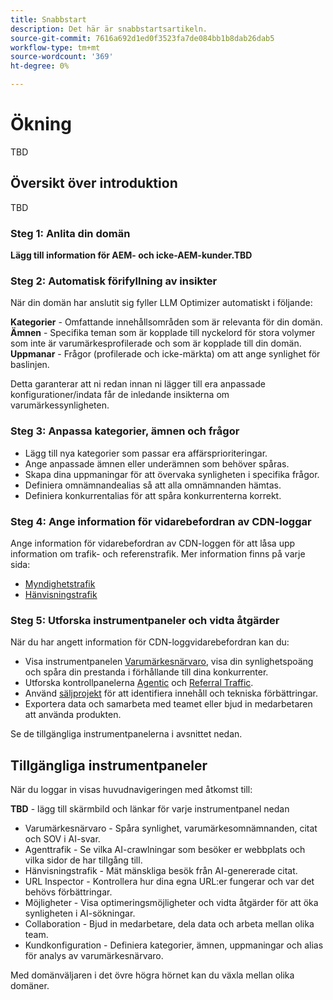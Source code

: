 ```yaml
---
title: Snabbstart
description: Det här är snabbstartsartikeln.
source-git-commit: 7616a692d1ed0f3523fa7de084bb1b8dab26dab5
workflow-type: tm+mt
source-wordcount: '369'
ht-degree: 0%

---
```



# Ökning

TBD

## Översikt över introduktion

TBD

### Steg 1: Anlita din domän

**Lägg till information för AEM- och icke-AEM-kunder.TBD**

### Steg 2: Automatisk förifyllning av insikter

När din domän har anslutit sig fyller LLM Optimizer automatiskt i följande:

**Kategorier** - Omfattande innehållsområden som är relevanta för din domän.
**Ämnen** - Specifika teman som är kopplade till nyckelord för stora volymer som inte är varumärkesprofilerade och som är kopplade till din domän.
**Uppmanar** - Frågor (profilerade och icke-märkta) om att ange synlighet för baslinjen.

Detta garanterar att ni redan innan ni lägger till era anpassade konfigurationer/indata får de inledande insikterna om varumärkessynligheten.

### Steg 3: Anpassa kategorier, ämnen och frågor

* Lägg till nya kategorier som passar era affärsprioriteringar.
* Ange anpassade ämnen eller underämnen som behöver spåras.
* Skapa dina uppmaningar för att övervaka synligheten i specifika frågor.
* Definiera omnämnandealias så att alla omnämnanden hämtas.
* Definiera konkurrentalias för att spåra konkurrenterna korrekt.

### Steg 4: Ange information för vidarebefordran av CDN-loggar

Ange information för vidarebefordran av CDN-loggen för att låsa upp information om trafik- och referenstrafik. Mer information finns på varje sida:

* [Myndighetstrafik](/help/dashboards/agentic-traffic.md)
* [Hänvisningstrafik](/help/dashboards/referral-traffic.md)

### Steg 5: Utforska instrumentpaneler och vidta åtgärder

När du har angett information för CDN-loggvidarebefordran kan du:

* Visa instrumentpanelen [Varumärkesnärvaro](/help/dashboards/brand-presence.md), visa din synlighetspoäng och spåra din prestanda i förhållande till dina konkurrenter.
* Utforska kontrollpanelerna [Agentic](/help/dashboards/agentic-traffic.md) och [Referral Traffic](/help/dashboards/referral-traffic.md).
* Använd [säljprojekt](/help/dashboards/opportunities.md) för att identifiera innehåll och tekniska förbättringar.
* Exportera data och samarbeta med teamet eller bjud in medarbetaren att använda produkten.

Se de tillgängliga instrumentpanelerna i avsnittet nedan.

## Tillgängliga instrumentpaneler

När du loggar in visas huvudnavigeringen med åtkomst till:

**TBD** - lägg till skärmbild och länkar för varje instrumentpanel nedan

* Varumärkesnärvaro - Spåra synlighet, varumärkesomnämnanden, citat och SOV i AI-svar.
* Agenttrafik - Se vilka AI-crawlningar som besöker er webbplats och vilka sidor de har tillgång till.
* Hänvisningstrafik - Mät mänskliga besök från AI-genererade citat.
* URL Inspector - Kontrollera hur dina egna URL:er fungerar och var det behövs förbättringar.
* Möjligheter - Visa optimeringsmöjligheter och vidta åtgärder för att öka synligheten i AI-sökningar.
* Collaboration - Bjud in medarbetare, dela data och arbeta mellan olika team.
* Kundkonfiguration - Definiera kategorier, ämnen, uppmaningar och alias för analys av varumärkesnärvaro.

Med domänväljaren i det övre högra hörnet kan du växla mellan olika domäner.
